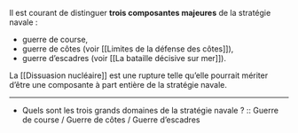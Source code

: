 Il est courant de distinguer **trois composantes majeures** de la stratégie navale : 

- guerre de course, 
- guerre de côtes (voir [[Limites de la défense des côtes]]), 
- guerre d’escadres (voir [[La bataille décisive sur mer]]).

La [[Dissuasion nucléaire]] est une rupture telle qu’elle pourrait mériter d’être une composante à part entière de la stratégie navale.

---

- Quels sont les trois grands domaines de la stratégie navale ? :: Guerre de course / Guerre de côtes / Guerre d’escadres